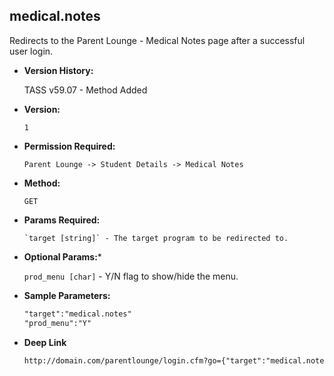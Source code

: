 **medical.notes**
----
  Redirects to the Parent Lounge - Medical Notes page after a successful user login.

* **Version History:**

    TASS v59.07 - Method Added

* **Version:**

  	`1`

* **Permission Required:**

  	`Parent Lounge -> Student Details -> Medical Notes`

* **Method:**

  	`GET`
  
*  **Params Required:**

	   `target [string]` - The target program to be redirected to.

*  **Optional Params:***

    `prod_menu [char]` - Y/N flag to show/hide the menu.
    
* **Sample Parameters:**

	```HTML
	"target":"medical.notes"
	"prod_menu":"Y"
	```

* **Deep Link**

	```HTML
	http://domain.com/parentlounge/login.cfm?go={"target":"medical.notes","prod_menu":"Y"}
	```

